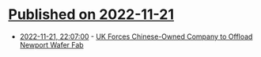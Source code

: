 # [Published on 2022-11-21](index.md)

* [2022-11-21, 22:07:00](https://soylentnews.org/article.pl?sid=22/11/20/0918246&from=rss) - [UK Forces Chinese-Owned Company to Offload Newport Wafer Fab](https://soylentnews.org/article.pl?sid=22/11/20/0918246&from=rss)
